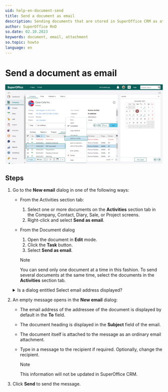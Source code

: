 ```yaml
---
uid: help-en-document-send
title: Send a document as email
description: Sending documents that are stored in SuperOffice CRM as attachments in emails is quick and easy.
author: SuperOffice RnD
so.date: 02.10.2023
keywords: document, email, attachment
so.topic: howto
language: en
---
```


# Send a document as email

![Find the document in SuperOffice CRM, right click and select Send as email, the email dialog opens and you are ready to send -screenshot][img1]

## Steps

1. Go to the **New email** dialog in one of the following ways:
    * From the Activities section tab:
        1. Select one or more documents on the **Activities** section tab in the Company, Contact, Diary, Sale, or Project screens.
        2. Right-click and select **Send as email**.
    * From the Document dialog
        1. Open the document in **Edit** mode.
        2. Click the **Task** button.
        3. Select **Send as email**.

        > [!NOTE]
        > You can send only one document at a time in this fashion. To send several documents at the same time, select the documents in the **Activities** section tab.

    <details><summary>Is a dialog entitled Select email address displayed?</summary>

    If the dialog is displayed:

    1. Choose the company to send the document to in the company field. By default the company that is active in the Company screen is shown. Here you can also use [FastSearcher][1] or [The History list][2]. After you have chosen a company, their email address is displayed next to the company field.

    2. To send it to a specific person in the company, choose from the available alternatives in the list box for contacts. After you have chosen a contact, their email address is displayed next to the list box for contacts.

    3. Under **Selected email address** there is now displayed the email address or correctly-formatted fax number for the selected company (or contact if you specified one). To send to a different email address or fax number, enter that here.
    4. Click **Next** to send the document.
    </details>

2. An empty message opens in the **New email** dialog:

    * The email address of the addressee of the document is displayed by default in the **To** field.
    * The document heading is displayed in the **Subject** field of the email.
    * The document itself is attached to the message as an ordinary email attachment.
    * Type in a message to the recipient if required. Optionally, change the recipient.

        > [!NOTE]
        > This information will not be updated in SuperOffice CRM.

3. Click **Send** to send the message.

<!-- Referenced links -->
[1]: ../../search-options/learn/using-fastsearcher.md
[2]: ../../search-options/learn/using-history-list.md

<!-- Referenced images -->
[img1]: media/email-document-send-as-email.png
